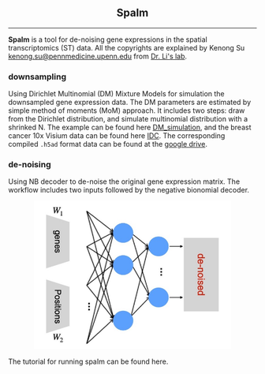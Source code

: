 <center> <h2> SpaIm </h2> </center>

-------------------
**SpaIm** is a tool for de-noising gene expressions in the spatial transcriptomics (ST) data. All the copyrights are explained by Kenong Su <kenong.su@pennmedicine.upenn.edu> from [Dr. Li's lab](https://transgen.med.upenn.edu/).


### downsampling
Using Dirichlet Multinomial (DM) Mixture Models for simulation the downsampled gene expression data. The DM parameters are estimated by simple method of moments (MoM) approach. It includes two steps: draw from the Dirichlet distribution, and simulate multinomial distribution with a shrinked N. The example can be found here [DM_simulation](https://github.com/suke18/spaIm/blob/main/downsampling/DM_simulation.Rmd), and the breast cancer 10x Visium data can be found here [IDC](https://www.10xgenomics.com/resources/datasets/invasive-ductal-carcinoma-stained-with-fluorescent-cd-3-antibody-1-standard-1-2-0). The corresponding compiled `.h5ad` format data can be found at the [google drive](https://drive.google.com/drive/u/0/folders/1yiYOw2wL8-xunOkkVy-VkIh1h8mrUgjC).



### de-noising
Using NB decoder to de-noise the original gene expression matrix. The workflow includes two inputs followed by the negative bionomial decoder.

<p align="center" width="100%">
  <img width="400" height="300" src="spaIm/spaIm_workflow.jpg">
</p>
The tutorial for running spaIm can be found here. 
